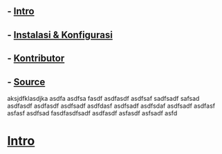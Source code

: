 ## - [Intro](#intro)
## - [Instalasi & Konfigurasi](#instalasi-konfigurasi)
## - [Kontributor](#Kontributor)
## - [Source](#source)

aksjdfklasdjka
asdfa
asdfsa
fasdf
asdfasdf
asdfsaf
sadfsadf
safsad
asdfasdf
asdfasdf
asdfsadf
asdfdasf
asdfsadf
asdfsdaf
asdfsadf
asdfasf
asfasf
asdfsad
fasdfasdfsadf
asdfasdf
asfasdf
asfsadf
asfd

# [Intro](#intro)

